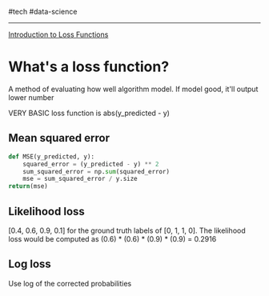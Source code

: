 #tech  #data-science 

--- 
[Introduction to Loss Functions](https://www.datarobot.com/blog/introduction-to-loss-functions/)

# What's a loss function?
A method of evaluating how well algorithm model.
If model good, it'll output lower number

VERY BASIC  loss function is abs(y_predicted - y)

## Mean squared error
```python
def MSE(y_predicted, y):
	squared_error = (y_predicted - y) ** 2
	sum_squared_error = np.sum(squared_error)
	mse = sum_squared_error / y.size
return(mse)
```


## Likelihood loss

[0.4, 0.6, 0.9, 0.1] for the ground truth labels of [0, 1, 1, 0]. The likelihood loss would be computed as (0.6) * (0.6) * (0.9) * (0.9) = 0.2916


## Log loss
Use log of the corrected probabilities
